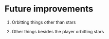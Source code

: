 # Future improvements

1. Orbitting things other than stars

2. Other things besides the player orbitting stars

